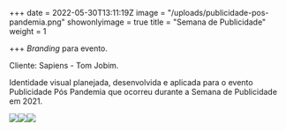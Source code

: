 +++
date = 2022-05-30T13:11:19Z
image = "/uploads/publicidade-pos-pandemia.png"
showonlyimage = true
title = "Semana de Publicidade"
weight = 1

+++
_Branding_ para evento.

Cliente: Sapiens - Tom Jobim.

<!--more-->

Identidade visual planejada, desenvolvida e aplicada para o evento Publicidade Pós Pandemia que ocorreu durante a Semana de Publicidade em 2021.

![](/uploads/a3.png)![](/uploads/a3-2.png)![](/uploads/a3-1.png)
